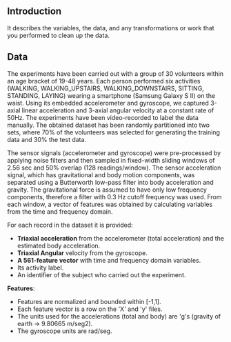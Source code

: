## Introduction
It describes the variables, the data, and any transformations or work that you performed to clean up the data.

## Data
The experiments have been carried out with a group of 30 volunteers within an age bracket of 19-48 years.
Each person performed six activities (WALKING, WALKING_UPSTAIRS, WALKING_DOWNSTAIRS, SITTING, STANDING, LAYING) wearing a smartphone 
(Samsung Galaxy S II) on the waist.
Using its embedded accelerometer and gyroscope, we captured 3-axial linear acceleration and 3-axial angular velocity at a constant rate of 50Hz. 
The experiments have been video-recorded to label the data manually. 
The obtained dataset has been randomly partitioned into two sets, 
where 70% of the volunteers was selected for generating the training data and 30% the test data.

The sensor signals (accelerometer and gyroscope) were pre-processed by applying noise filters and then sampled in fixed-width 
sliding windows of 2.56 sec and 50% overlap (128 readings/window). 
The sensor acceleration signal, which has gravitational and body motion components, 
was separated using a Butterworth low-pass filter into body acceleration and gravity. 
The gravitational force is assumed to have only low frequency components, therefore a filter with 0.3 Hz cutoff frequency was used. 
From each window, a vector of features was obtained by calculating variables from the time and frequency domain.

For each record in the dataset it is provided:
* **Triaxial acceleration** from the accelerometer (total acceleration) and the estimated body acceleration.
* **Triaxial Angular** velocity from the gyroscope.
* **A 561-feature vector** with time and frequency domain variables.
* Its activity label.
* An identifier of the subject who carried out the experiment. 

**Features**:
* Features are normalized and bounded within [-1,1].
* Each feature vector is a row on the 'X' and 'y' files.
* The units used for the accelerations (total and body) are 'g's (gravity of earth -> 9.80665 m/seg2).
* The gyroscope units are rad/seg. 